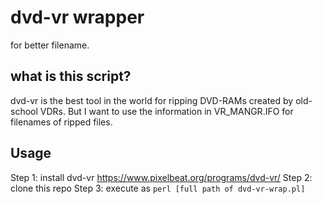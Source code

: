 # dvd-vr wrapper
for better filename.

## what is this script?
dvd-vr is the best tool in the world for ripping DVD-RAMs created by old-school VDRs.
But I want to use the information in VR_MANGR.IFO for filenames of ripped files.

## Usage
Step 1: install dvd-vr https://www.pixelbeat.org/programs/dvd-vr/
Step 2: clone this repo
Step 3: execute as `perl [full path of dvd-vr-wrap.pl]`
